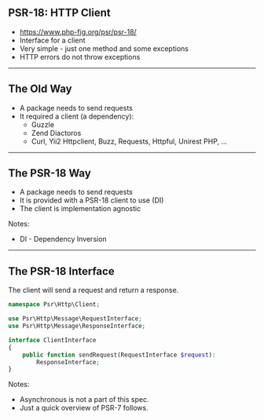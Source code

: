 ## PSR-18: HTTP Client

* https://www.php-fig.org/psr/psr-18/
* Interface for a client
* Very simple - just one method and some exceptions
* HTTP errors do not throw exceptions

---

## The Old Way

* A package needs to send requests
* It required a client (a dependency):
  * Guzzle <!-- .element: class="fragment" -->
  * Zend Diactoros <!-- .element: class="fragment" -->
  * Curl, Yii2 Httpclient, Buzz, Requests, Httpful, Unirest PHP, ... <!-- .element: class="fragment" -->

---

## The PSR-18 Way

* A package needs to send requests
* It is provided with a PSR-18 client to use (DI)
* The client is implementation agnostic

Notes:

* DI - Dependency Inversion

---

## The PSR-18 Interface

The client will send a request and return a response.

```php
namespace Psr\Http\Client;

use Psr\Http\Message\RequestInterface;
use Psr\Http\Message\ResponseInterface;

interface ClientInterface
{
    public function sendRequest(RequestInterface $request):
        ResponseInterface;
}
```

Notes:

* Asynchronous is not a part of this spec.
* Just a quick overview of PSR-7 follows.